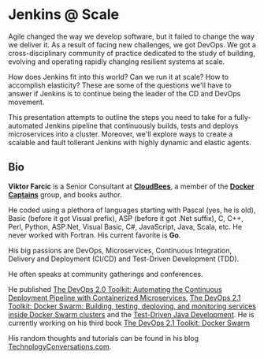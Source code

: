 # Jenkins @ Scale

Agile changed the way we develop software, but it failed to change the way we deliver it. As a result of facing new challenges, we got DevOps. We got a cross-disciplinary community of practice dedicated to the study of building, evolving and operating rapidly changing resilient systems at scale.

How does Jenkins fit into this world? Can we run it at scale? How to accomplish elasticity? These are some of the questions we'll have to answer if Jenkins is to continue being the leader of the CD and DevOps movement.

This presentation attempts to outline the steps you need to take for a fully-automated Jenkins pipeline that continuously builds, tests and deploys microservices into a cluster. Moreover, we'll explore ways to create a scalable and fault tollerant Jenkins with highly dynamic and elastic agents.

## Bio

**Viktor Farcic** is a Senior Consultant at **[CloudBees](https://www.cloudbees.com/)**, a member of the **[Docker Captains](https://www.docker.com/community/docker-captains)** group, and books author.

He coded using a plethora of languages starting with Pascal (yes, he is old), Basic (before it got Visual prefix), ASP (before it got .Net suffix), C, C++, Perl, Python, ASP.Net, Visual Basic, C#, JavaScript, Java, Scala, etc. He never worked with Fortran. His current favorite is **Go**.

His big passions are DevOps, Microservices, Continuous Integration, Delivery and Deployment (CI/CD) and Test-Driven Development (TDD).

He often speaks at community gatherings and conferences.

He published [The DevOps 2.0 Toolkit: Automating the Continuous Deployment Pipeline with Containerized Microservices](https://www.amazon.com/DevOps-2-0-Toolkit-Containerized-Microservices-ebook/dp/B01BJ4V66M), [The DevOps 2.1 Toolkit: Docker Swarm: Building, testing, deploying, and monitoring services inside Docker Swarm clusters](https://www.amazon.com/dp/1542468914) and the [Test-Driven Java Development](http://www.amazon.com/Test-Driven-Java-Development-Viktor-Farcic-ebook/dp/B00YSIM3SC). He is currently working on his third book [The DevOps 2.1 Toolkit: Docker Swarm](https://leanpub.com/the-devops-2-1-toolkit)

His random thoughts and tutorials can be found in his blog [TechnologyConversations.com](http://technologyconversations.com/).